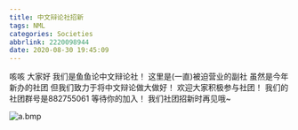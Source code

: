 ```yaml
---
title: 中文辩论社招新
tags: NML
categories: Societies
abbrlink: 2220098944
date: 2020-08-30 19:45:09
---
```

咳咳 大家好 我们是鱼鱼论中文辩论社！
这里是(一直)被迫营业的副社
虽然是今年新办的社团
但我们致力于将中文辩论做大做好！
欢迎大家积极参与社团！
我们的社团群号是882755061 
等待你的加入！
我们社团招新时再见哦~

![a.bmp](https://i.loli.net/2020/08/30/4BEkpor3x75glq2.jpg)